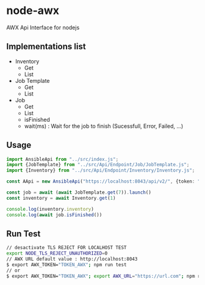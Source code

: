# node-awx

AWX Api Interface for nodejs

## Implementations list

- Inventory
  - Get
  - List
- Job Template
  - Get
  - List
- Job
  - Get
  - List
  - isFinished
  - wait(ms) : Wait for the job to finish (Sucessfull, Error, Failed, ...) 

## Usage

```ts
import AnsibleApi from "../src/index.js";
import {JobTemplate} from "../src/Api/Endpoint/Job/JobTemplate.js";
import {Inventory} from "../src/Api/Endpoint/Inventory/Inventory.js";

const AApi = new AnsibleApi("https://localhost:8043/api/v2/", {token: "TOKEN"});

const job = await (await JobTemplate.get(7)).launch()
const inventory = await Inventory.get(1)

console.log(inventory.inventory)
console.log(await job.isFinished())

```

## Run Test

```bash
// desactivate TLS REJECT FOR LOCALHOST TEST 
export NODE_TLS_REJECT_UNAUTHORIZED=0
// AWX URL default value : http://localhost:8043
$ export AWX_TOKEN="TOKEN_AWX"; npm run test
// or
$ export AWX_TOKEN="TOKEN_AWX"; export AWX_URL="https://url.com"; npm run test
```
